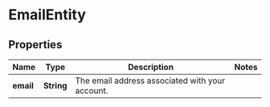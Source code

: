 

# EmailEntity

## Properties

Name | Type | Description | Notes
------------ | ------------- | ------------- | -------------
**email** | **String** | The email address associated with your account. | 



